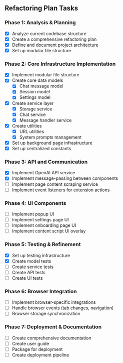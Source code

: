 ## Refactoring Plan Tasks

### Phase 1: Analysis & Planning
- [x] Analyze current codebase structure
- [x] Create a comprehensive refactoring plan
- [x] Define and document project architecture
- [x] Set up modular file structure

### Phase 2: Core Infrastructure Implementation
- [x] Implement modular file structure
- [x] Create core data models
  - [x] Chat message model
  - [x] Session model
  - [x] Settings model
- [x] Create service layer
  - [x] Storage service
  - [x] Chat service
  - [x] Message handler service
- [x] Create utilities
  - [x] URL utilities
  - [x] System prompts management
- [x] Set up background page infrastructure
- [x] Set up centralized constants

### Phase 3: API and Communication
- [x] Implement OpenAI API service
- [x] Implement message-passing between components
- [ ] Implement page content scraping service
- [ ] Implement event listeners for extension actions

### Phase 4: UI Components
- [ ] Implement popup UI
- [ ] Implement settings page UI
- [ ] Implement onboarding page UI 
- [ ] Implement content script UI overlay

### Phase 5: Testing & Refinement
- [x] Set up testing infrastructure
- [x] Create model tests
- [ ] Create service tests
- [ ] Create API tests
- [ ] Create UI tests

### Phase 6: Browser Integration
- [ ] Implement browser-specific integrations
- [ ] Handle browser events (tab changes, navigation)
- [ ] Browser storage synchronization

### Phase 7: Deployment & Documentation
- [ ] Create comprehensive documentation
- [ ] Create user guide
- [ ] Package for deployment
- [ ] Create deployment pipeline 